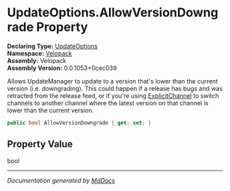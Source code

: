 ﻿<!--  
  <auto-generated>   
    The contents of this file were generated by a tool.  
    Changes to this file may be list if the file is regenerated  
  </auto-generated>   
-->

# UpdateOptions.AllowVersionDowngrade Property

**Declaring Type:** [UpdateOptions](../index.md)  
**Namespace:** [Velopack](../../index.md)  
**Assembly:** Velopack  
**Assembly Version:** 0.0.1053+0cec039

Allows UpdateManager to update to a version that's lower than the current version (i.e. downgrading). This could happen if a release has bugs and was retracted from the release feed, or if you're using [ExplicitChannel](ExplicitChannel.md) to switch channels to another channel where the latest version on that  channel is lower than the current version.

```csharp
public bool AllowVersionDowngrade { get; set; }
```

## Property Value

bool

___

*Documentation generated by [MdDocs](https://github.com/ap0llo/mddocs)*
